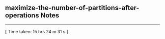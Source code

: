 <h2>maximize-the-number-of-partitions-after-operations Notes</h2><hr>[ Time taken: 15 hrs 24 m 31 s ]